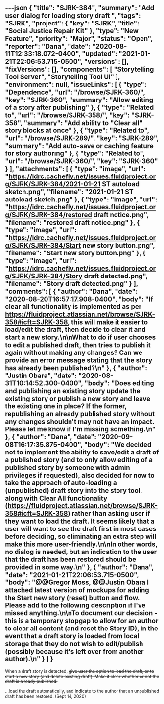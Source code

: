 ---json
{
  "title": "SJRK-384",
  "summary": "Add user dialog for loading story draft ",
  "tags": "SJRK",
  "project": {
    "key": "SJRK",
    "title": "Social Justice Repair Kit"
  },
  "type": "New Feature",
  "priority": "Major",
  "status": "Open",
  "reporter": "Dana",
  "date": "2020-08-11T12:33:18.072-0400",
  "updated": "2021-01-21T22:06:53.715-0500",
  "versions": [],
  "fixVersions": [],
  "components": [
    "Storytelling Tool Server",
    "Storytelling Tool UI"
  ],
  "environment": null,
  "issueLinks": [
    {
      "type": "Dependence",
      "url": "/browse/SJRK-360/",
      "key": "SJRK-360",
      "summary": "Allow editing of a story after publishing"
    },
    {
      "type": "Related to",
      "url": "/browse/SJRK-358/",
      "key": "SJRK-358",
      "summary": "Add ability to \"Clear all\" story blocks at once"
    },
    {
      "type": "Related to",
      "url": "/browse/SJRK-289/",
      "key": "SJRK-289",
      "summary": "Add auto-save or caching feature for story authoring"
    },
    {
      "type": "Related to",
      "url": "/browse/SJRK-360/",
      "key": "SJRK-360"
    }
  ],
  "attachments": [
    {
      "type": "image",
      "url": "https://idrc.cachefly.net/issues.fluidproject.org/SJRK/SJRK-384/2021-01-21 ST autoload sketch.png",
      "filename": "2021-01-21 ST autoload sketch.png"
    },
    {
      "type": "image",
      "url": "https://idrc.cachefly.net/issues.fluidproject.org/SJRK/SJRK-384/restored draft notice.png",
      "filename": "restored draft notice.png"
    },
    {
      "type": "image",
      "url": "https://idrc.cachefly.net/issues.fluidproject.org/SJRK/SJRK-384/Start new story button.png",
      "filename": "Start new story button.png"
    },
    {
      "type": "image",
      "url": "https://idrc.cachefly.net/issues.fluidproject.org/SJRK/SJRK-384/Story draft detected.png",
      "filename": "Story draft detected.png"
    }
  ],
  "comments": [
    {
      "author": "Dana",
      "date": "2020-08-20T16:57:17.908-0400",
      "body": "If clear all functionality is implemented as per <https://fluidproject.atlassian.net/browse/SJRK-358#icft=SJRK-358>, this will make it easier to load/edit the draft, then decide to clear it and start a new story.\n\nWhat to do if user chooses to edit a published draft, then tries to publish it again without making any changes? Can we provide an error message stating that the story has already been published?\n"
    },
    {
      "author": "Justin Obara",
      "date": "2020-08-31T10:14:52.300-0400",
      "body": "Does editing and publishing an existing story update the existing story or publish a new story and leave the existing one in place? If the former, republishing an already published story without any changes shouldn't may not have an impact. Please let me know if I'm missing something.\n"
    },
    {
      "author": "Dana",
      "date": "2020-09-08T16:17:35.875-0400",
      "body": "We decided not to implement the ability to save/edit a draft of a published story (and to only allow editing of a published story by someone with admin privileges if requested), also decided for now to take the approach of auto-loading a (unpublished) draft story into the story tool, along with Clear All functionality (<https://fluidproject.atlassian.net/browse/SJRK-358#icft=SJRK-358>) rather than asking user if they want to load the draft. It seems likely that a user will want to see the draft first in most cases before deciding, so eliminating an extra step will make this more user-friendly.\n\nIn other words, no dialog is needed, but an indication to the user that the draft has been restored should be provided in some way.\n"
    },
    {
      "author": "Dana",
      "date": "2021-01-21T22:06:53.715-0500",
      "body": "@@Gregor Moss, @@Justin Obara I attached latest version of mockups for adding the Start new story (reset) button and flow. Please add to the following description if I've missed anything.\n\nTo document our decision - this is a temporary stopgap to allow for an author to clear all content (and reset the Story ID), in the event that a draft story is loaded from local storage that they do not wish to edit/publish (possibly because it's left over from another author).\n"
    }
  ]
}
---
When a draft story is detected, ~~give user the option to load the draft, or to start a new story (and delete existing draft). Make it clear whether or not the draft is already published.~~

...load the draft automatically, and indicate to the author that an unpublished draft has been restored. (Sept 14, 2020)

        